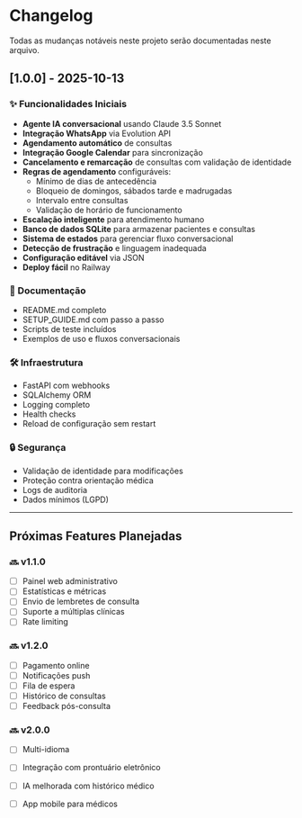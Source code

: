 # Changelog

Todas as mudanças notáveis neste projeto serão documentadas neste arquivo.

## [1.0.0] - 2025-10-13

### ✨ Funcionalidades Iniciais

- **Agente IA conversacional** usando Claude 3.5 Sonnet
- **Integração WhatsApp** via Evolution API
- **Agendamento automático** de consultas
- **Integração Google Calendar** para sincronização
- **Cancelamento e remarcação** de consultas com validação de identidade
- **Regras de agendamento** configuráveis:
  - Mínimo de dias de antecedência
  - Bloqueio de domingos, sábados tarde e madrugadas
  - Intervalo entre consultas
  - Validação de horário de funcionamento
- **Escalação inteligente** para atendimento humano
- **Banco de dados SQLite** para armazenar pacientes e consultas
- **Sistema de estados** para gerenciar fluxo conversacional
- **Detecção de frustração** e linguagem inadequada
- **Configuração editável** via JSON
- **Deploy fácil** no Railway

### 📝 Documentação

- README.md completo
- SETUP_GUIDE.md com passo a passo
- Scripts de teste incluídos
- Exemplos de uso e fluxos conversacionais

### 🛠️ Infraestrutura

- FastAPI com webhooks
- SQLAlchemy ORM
- Logging completo
- Health checks
- Reload de configuração sem restart

### 🔒 Segurança

- Validação de identidade para modificações
- Proteção contra orientação médica
- Logs de auditoria
- Dados mínimos (LGPD)

---

## Próximas Features Planejadas

### 🔜 v1.1.0
- [ ] Painel web administrativo
- [ ] Estatísticas e métricas
- [ ] Envio de lembretes de consulta
- [ ] Suporte a múltiplas clínicas
- [ ] Rate limiting

### 🔜 v1.2.0
- [ ] Pagamento online
- [ ] Notificações push
- [ ] Fila de espera
- [ ] Histórico de consultas
- [ ] Feedback pós-consulta

### 🔜 v2.0.0
- [ ] Multi-idioma
- [ ] Integração com prontuário eletrônico
- [ ] IA melhorada com histórico médico
- [ ] App mobile para médicos

